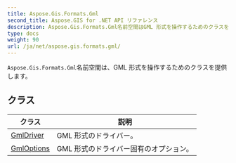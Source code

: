 ```yaml
---
title: Aspose.Gis.Formats.Gml
second_title: Aspose.GIS for .NET API リファレンス
description: Aspose.Gis.Formats.Gml名前空間はGML 形式を操作するためのクラスを提供します
type: docs
weight: 90
url: /ja/net/aspose.gis.formats.gml/
---
```

`Aspose.Gis.Formats.Gml`名前空間は、GML 形式を操作するためのクラスを提供します。

## クラス

| クラス | 説明 |
| --- | --- |
| [GmlDriver](./gmldriver/) | GML 形式のドライバー。 |
| [GmlOptions](./gmloptions/) | GML 形式のドライバー固有のオプション。 |


